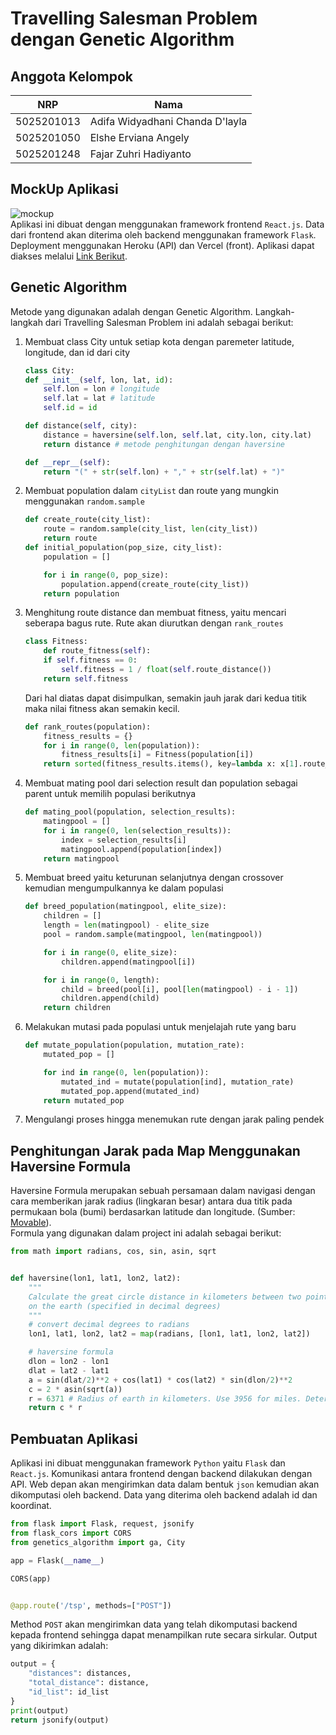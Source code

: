 # Travelling Salesman Problem dengan Genetic Algorithm

## Anggota Kelompok
| NRP        | Nama                            |
|------------|---------------------------------|
| 5025201013 | Adifa Widyadhani Chanda D'layla |
| 5025201050 | Elshe Erviana Angely            |
| 5025201248 | Fajar Zuhri Hadiyanto           |

## MockUp Aplikasi
![mockup](https://media.discordapp.net/attachments/940989743657795594/979921237843263538/unknown.png) <br />
Aplikasi ini dibuat dengan menggunakan framework frontend `React.js`. Data dari frontend akan diterima oleh backend menggunakan framework `Flask`. Deployment menggunakan Heroku (API) dan Vercel (front). Aplikasi dapat diakses melalui [Link Berikut](https://traveling-salesman-problem-eta.vercel.app/).

## Genetic Algorithm
Metode yang digunakan adalah dengan Genetic Algorithm. Langkah-langkah dari Travelling Salesman Problem ini adalah sebagai berikut: <br />
1. Membuat class City untuk setiap kota dengan paremeter latitude, longitude, dan id dari city
    ```py
    class City:
    def __init__(self, lon, lat, id):
        self.lon = lon # longitude
        self.lat = lat # latitude
        self.id = id

    def distance(self, city):
        distance = haversine(self.lon, self.lat, city.lon, city.lat)
        return distance # metode penghitungan dengan haversine

    def __repr__(self):
        return "(" + str(self.lon) + "," + str(self.lat) + ")"
    ```
2. Membuat population dalam `cityList` dan route yang mungkin menggunakan `random.sample`
    ```py
    def create_route(city_list):
        route = random.sample(city_list, len(city_list))
        return route
    def initial_population(pop_size, city_list):
        population = []

        for i in range(0, pop_size):
            population.append(create_route(city_list))
        return population
    ```
3. Menghitung route distance dan membuat fitness, yaitu mencari seberapa bagus rute. Rute akan diurutkan dengan `rank_routes`
    ```py
    class Fitness:
        def route_fitness(self):
        if self.fitness == 0:
            self.fitness = 1 / float(self.route_distance())
        return self.fitness
    ```
    Dari hal diatas dapat disimpulkan, semakin jauh jarak dari kedua titik maka nilai fitness akan semakin kecil. <br />
    ```py
    def rank_routes(population):
        fitness_results = {}
        for i in range(0, len(population)):
            fitness_results[i] = Fitness(population[i])
        return sorted(fitness_results.items(), key=lambda x: x[1].route_fitness(), reverse=True)
    ```
4. Membuat mating pool dari selection result dan population sebagai parent untuk memilih populasi berikutnya
    ```py
    def mating_pool(population, selection_results):
        matingpool = []
        for i in range(0, len(selection_results)):
            index = selection_results[i]
            matingpool.append(population[index])
        return matingpool
    ```
5. Membuat breed yaitu keturunan selanjutnya dengan crossover kemudian mengumpulkannya ke dalam populasi
    ```py
    def breed_population(matingpool, elite_size):
        children = []
        length = len(matingpool) - elite_size
        pool = random.sample(matingpool, len(matingpool))

        for i in range(0, elite_size):
            children.append(matingpool[i])

        for i in range(0, length):
            child = breed(pool[i], pool[len(matingpool) - i - 1])
            children.append(child)
        return children
    ```
6. Melakukan mutasi pada populasi untuk menjelajah rute yang baru
    ```py
    def mutate_population(population, mutation_rate):
        mutated_pop = []

        for ind in range(0, len(population)):
            mutated_ind = mutate(population[ind], mutation_rate)
            mutated_pop.append(mutated_ind)
        return mutated_pop
    ```
7. Mengulangi proses hingga menemukan rute dengan jarak paling pendek

## Penghitungan Jarak pada Map Menggunakan Haversine Formula
Haversine Formula merupakan sebuah persamaan dalam navigasi dengan cara memberikan jarak radius (lingkaran besar) antara dua titik pada permukaan bola (bumi) berdasarkan latitude dan longitude. (Sumber: [Movable](https://www.movable-type.co.uk/scripts/latlong.html)). <br />
Formula yang digunakan dalam project ini adalah sebagai berikut:
```py
from math import radians, cos, sin, asin, sqrt


def haversine(lon1, lat1, lon2, lat2):
    """
    Calculate the great circle distance in kilometers between two points
    on the earth (specified in decimal degrees)
    """
    # convert decimal degrees to radians
    lon1, lat1, lon2, lat2 = map(radians, [lon1, lat1, lon2, lat2])

    # haversine formula
    dlon = lon2 - lon1
    dlat = lat2 - lat1
    a = sin(dlat/2)**2 + cos(lat1) * cos(lat2) * sin(dlon/2)**2
    c = 2 * asin(sqrt(a))
    r = 6371 # Radius of earth in kilometers. Use 3956 for miles. Determines return value units.
    return c * r
```

## Pembuatan Aplikasi
Aplikasi ini dibuat menggunakan framework `Python` yaitu `Flask` dan `React.js`. Komunikasi antara frontend dengan backend dilakukan dengan API. Web depan akan mengirimkan data dalam bentuk `json` kemudian akan dikomputasi oleh backend. Data yang diterima oleh backend adalah id dan koordinat. <br />
```py
from flask import Flask, request, jsonify
from flask_cors import CORS
from genetics_algorithm import ga, City

app = Flask(__name__)

CORS(app)


@app.route('/tsp', methods=["POST"])
```
Method `POST` akan mengirimkan data yang telah dikomputasi backend kepada frontend sehingga dapat menampilkan rute secara sirkular. Output yang dikirimkan adalah:
```py
output = {
    "distances": distances,
    "total_distance": distance,
    "id_list": id_list
}
print(output)
return jsonify(output)
```